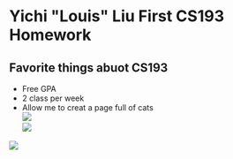 # Yichi "Louis" Liu First CS193 Homework
## Favorite things abuot CS193
- Free GPA
- 2 class per week
- Allow me to creat a page full of cats   
![](https://www.rd.com/wp-content/uploads/2019/05/American-shorthair-cat-1024x769.jpg)   
![](https://d17fnq9dkz9hgj.cloudfront.net/uploads/2018/03/Scottish-Fold_01.jpg)

![](https://mypetandi.bayer.com/sites/g/files/kmftyc1451/files/styles/paragraph_image/public/2018-03/ragdoll_cat_01401.jpg?itok=unJjwMce)
